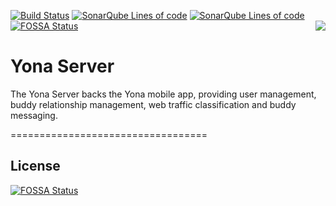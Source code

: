 [![Build Status](https://yonadev.ci.cloudbees.com/buildStatus/icon?job=build-and-test/master)](https://yonadev.ci.cloudbees.com/job/build-and-test/job/master/)
[![SonarQube Lines of code](http://build.dev.yona.nu:9000/api/badges/measure?key=YonaServer&metric=ncloc)](http://build.dev.yona.nu:9000/dashboard/index/YonaServer)
[![SonarQube Lines of code](http://build.dev.yona.nu:9000/api/badges/measure?key=YonaServer&metric=sqale_debt_ratio)](http://build.dev.yona.nu:9000/dashboard/index/YonaServer)
[![FOSSA Status](https://app.fossa.io/api/projects/git%2Bgithub.com%2Fyonadev%2Fyona-server.svg?type=shield)](https://app.fossa.io/projects/git%2Bgithub.com%2Fyonadev%2Fyona-server?ref=badge_shield)
<img align="right" src="https://www.cloudbees.com/sites/default/files/styles/large/public/Button-Built-on-CB-1.png">

Yona Server
==================================

The Yona Server backs the Yona mobile app, providing user management, buddy relationship management, web traffic classification and buddy messaging.

==================================
## License
[![FOSSA Status](https://app.fossa.io/api/projects/git%2Bgithub.com%2Fyonadev%2Fyona-server.svg?type=large)](https://app.fossa.io/projects/git%2Bgithub.com%2Fyonadev%2Fyona-server?ref=badge_large)